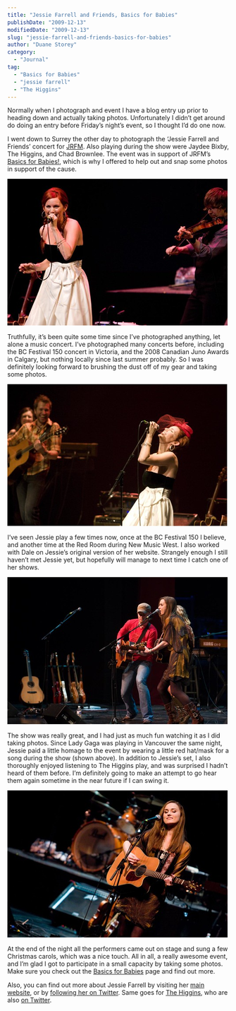 ```yaml
---
title: "Jessie Farrell and Friends, Basics for Babies"
publishDate: "2009-12-13"
modifiedDate: "2009-12-13"
slug: "jessie-farrell-and-friends-basics-for-babies"
author: "Duane Storey"
category:
  - "Journal"
tag:
  - "Basics for Babies"
  - "jessie farrell"
  - "The Higgins"
---
```


Normally when I photograph and event I have a blog entry up prior to heading down and actually taking photos. Unfortunately I didn’t get around do doing an entry before Friday’s night’s event, so I thought I’d do one now.

I went down to Surrey the other day to photograph the ‘Jessie Farrell and Friends’ concert for [JRFM](http://www.jrfm.com/). Also playing during the show were Jaydee Bixby, The Higgins, and Chad Brownlee. The event was in support of JRFM’s [Basics for Babies!](http://www.jrfm.com/pages/4710/), which is why I offered to help out and snap some photos in support of the cause.

[![Jessie Farrell](_images/jessie-farrell-and-friends-basics-for-babies-1.jpg)](http://www.flickr.com/photos/duanestorey/4180250817/)

Truthfully, it’s been quite some time since I’ve photographed anything, let alone a music concert. I’ve photographed many concerts before, including the BC Festival 150 concert in Victoria, and the 2008 Canadian Juno Awards in Calgary, but nothing locally since last summer probably. So I was definitely looking forward to brushing the dust off of my gear and taking some photos.

[![Jessie Farrell](_images/jessie-farrell-and-friends-basics-for-babies-2.jpg)](http://www.flickr.com/photos/duanestorey/4178492864/)

I’ve seen Jessie play a few times now, once at the BC Festival 150 I believe, and another time at the Red Room during New Music West. I also worked with Dale on Jessie’s original version of her website. Strangely enough I still haven’t met Jessie yet, but hopefully will manage to next time I catch one of her shows.

[![The Higgins](_images/jessie-farrell-and-friends-basics-for-babies-3.jpg)](http://www.flickr.com/photos/duanestorey/4180995222/in/set-72157622859546165/)

The show was really great, and I had just as much fun watching it as I did taking photos. Since Lady Gaga was playing in Vancouver the same night, Jessie paid a little homage to the event by wearing a little red hat/mask for a song during the show (shown above). In addition to Jessie’s set, I also thoroughly enjoyed listening to The Higgins play, and was surprised I hadn’t heard of them before. I’m definitely going to make an attempt to go hear them again sometime in the near future if I can swing it.

[![Kathleen Higgins](_images/jessie-farrell-and-friends-basics-for-babies-4.jpg)](http://www.flickr.com/photos/duanestorey/4177718111/)

At the end of the night all the performers came out on stage and sung a few Christmas carols, which was a nice touch. All in all, a really awesome event, and I’m glad I got to participate in a small capacity by taking some photos. Make sure you check out the [Basics for Babies](http://www.jrfm.com/pages/4710/) page and find out more.

Also, you can find out more about Jessie Farrell by visiting her [main website](http://www.jessiefarrell.com), or by [following her on Twitter](http://twitter.com/jessiefarrell). Same goes for [The Higgins](http://www.higginsmusic.com/), who are also [on Twitter](http://twitter.com/thehigginsmusic).